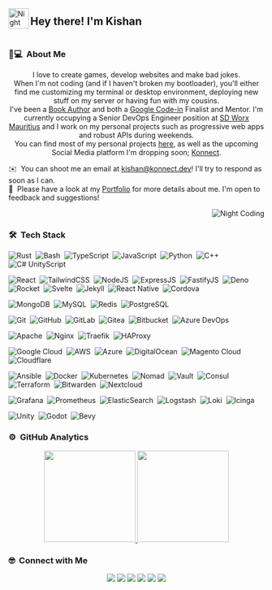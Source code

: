 <div style="display: flex; align-items: center;">
  <img alt="Night Coding" src="./assets/Hand%20Wave.gif" width='40' align="left"/>
  <h2>Hey there! I'm Kishan</h2>
</div>

### 👨💻 &nbsp;About Me

<p align="center">
I love to create games, develop websites and make bad jokes.
<br>
When I'm not coding (and if I haven't broken my bootloader), you'll either find me customizing my terminal or desktop environment, deploying new stuff on my server or having fun with my cousins.
<br>
I've been a <a href="https://www.apress.com/gp/book/9781484260012">Book Author</a> and both a <a href="https://codein.withgoogle.com/">Google Code-in</a> Finalist and Mentor.
I'm currently occupying a Senior DevOps Engineer position at <a href="https://www.sdworx.co.uk/mauritius">SD Worx Mauritius</a> and I work on my personal projects such as
progressive web apps and robust APIs during weekends.
<br>
You can find most of my personal projects <a href="https://me.konnect.dev">here</a>, as well as the upcoming Social Media platform I'm dropping soon; <a href="https://alpha.konnect.dev">Konnect</a>.
</p>

✉️  &nbsp;You can shoot me an email at [kishan@konnect.dev](mailto:kishan@konnect.dev)! I'll try to respond as soon as I can.\
📄 &nbsp;Please have a look at my [Portfolio](https://portfolio.kinesis.games) for more details about me. I'm open to feedback and suggestions!

<img alt="Night Coding" src="https://raw.githubusercontent.com/EdgeKing810/EdgeKing810/master/assets/Night-Coding.gif" align="right"/>&nbsp;

### 🛠 &nbsp;Tech Stack

![Rust](https://img.shields.io/badge/-Rust-05122A?style=flat&logo=rust)&nbsp;
![Bash](https://img.shields.io/badge/-Bash-05122A?style=flat&logo=gnubash)&nbsp;
![TypeScript](https://img.shields.io/badge/-TypeScript-05122A?style=flat&logo=typescript)&nbsp;
![JavaScript](https://img.shields.io/badge/-JavaScript-05122A?style=flat&logo=javascript)&nbsp;
![Python](https://img.shields.io/badge/-Python-05122A?style=flat&logo=python)&nbsp;
![C++](https://img.shields.io/badge/-C++-05122A?style=flat&logo=cplusplus)&nbsp;
![C# UnityScript](https://img.shields.io/badge/-UnityScript-05122A?style=flat&logo=csharp)&nbsp;

![React](https://img.shields.io/badge/-React-05122A?style=flat&logo=react)&nbsp;
![TailwindCSS](https://img.shields.io/badge/-TailwindCSS-05122A?style=flat&logo=tailwindcss)&nbsp;
![NodeJS](https://img.shields.io/badge/-NodeJS-05122A?style=flat&logo=nodedotjs)&nbsp;
![ExpressJS](https://img.shields.io/badge/-ExpressJS-05122A?style=flat&logo=express)&nbsp;
![FastifyJS](https://img.shields.io/badge/-FastifyJS-05122A?style=flat&logo=fastify)&nbsp;
![Deno](https://img.shields.io/badge/-Deno-05122A?style=flat&logo=deno)&nbsp;
![Rocket](https://img.shields.io/badge/-Rocket-05122A?style=flat&logo=rocket)&nbsp;
![Svelte](https://img.shields.io/badge/-Svelte-05122A?style=flat&logo=svelte)&nbsp;
![Jekyll](https://img.shields.io/badge/-Svelte-05122A?style=flat&logo=jekyll)&nbsp;
![React Native](https://img.shields.io/badge/-React_Native-05122A?style=flat&logo=react)&nbsp;
![Cordova](https://img.shields.io/badge/-Cordova-05122A?style=flat&logo=cordova)&nbsp;

![MongoDB](https://img.shields.io/badge/-MongoDB-05122A?style=flat&logo=mongodb)&nbsp;
![MySQL](https://img.shields.io/badge/-MySQL-05122A?style=flat&logo=mysql)&nbsp;
![Redis](https://img.shields.io/badge/-Redis-05122A?style=flat&logo=redis)&nbsp;
![PostgreSQL](https://img.shields.io/badge/-PostgreSQL-05122A?style=flat&logo=postgresql)&nbsp;

![Git](https://img.shields.io/badge/-Git-05122A?style=flat&logo=git)&nbsp;
![GitHub](https://img.shields.io/badge/-GitHub-05122A?style=flat&logo=github)&nbsp;
![GitLab](https://img.shields.io/badge/-GitLab-05122A?style=flat&logo=gitlab)&nbsp;
![Gitea](https://img.shields.io/badge/-Gitea-05122A?style=flat&logo=gitea)&nbsp;
![Bitbucket](https://img.shields.io/badge/-Bitbucket-05122A?style=flat&logo=bitbucket)&nbsp;
![Azure DevOps](https://img.shields.io/badge/-Azure_DevOps-05122A?style=flat&logo=azuredevops)&nbsp;

![Apache](https://img.shields.io/badge/-Apache-05122A?style=flat&logo=apache)&nbsp;
![Nginx](https://img.shields.io/badge/-Nginx-05122A?style=flat&logo=nginx)&nbsp;
![Traefik](https://img.shields.io/badge/-Traefik-05122A?style=flat&logo=traefikproxy)&nbsp;
![HAProxy](https://img.shields.io/badge/-HAProxy-05122A?style=flat&logo=haproxy)&nbsp;

![Google Cloud](https://img.shields.io/badge/-Google_Cloud-05122A?style=flat&logo=googlecloud)&nbsp;
![AWS](https://img.shields.io/badge/-AWS-05122A?style=flat&logo=amazonwebservices)&nbsp;
![Azure](https://img.shields.io/badge/-Azure-05122A?style=flat&logo=azure)&nbsp;
![DigitalOcean](https://img.shields.io/badge/-DigitalOcean-05122A?style=flat&logo=digitalocean)&nbsp;
![Magento Cloud](https://img.shields.io/badge/-Magento_Cloud-05122A?style=flat&logo=microsoftazure)&nbsp;
![Cloudflare](https://img.shields.io/badge/-Cloudflare-05122A?style=flat&logo=cloudflare)&nbsp;

![Ansible](https://img.shields.io/badge/-Ansible-05122A?style=flat&logo=ansible)&nbsp;
![Docker](https://img.shields.io/badge/-Docker-05122A?style=flat&logo=docker)&nbsp;
![Kubernetes](https://img.shields.io/badge/-Kubernetes-05122A?style=flat&logo=kubernetes)&nbsp;
![Nomad](https://img.shields.io/badge/-Nomad-05122A?style=flat&logo=nomad)&nbsp;
![Vault](https://img.shields.io/badge/-Vault-05122A?style=flat&logo=vault)&nbsp;
![Consul](https://img.shields.io/badge/-Consul-05122A?style=flat&logo=consul)&nbsp;
![Terraform](https://img.shields.io/badge/-Terraform-05122A?style=flat&logo=terraform)&nbsp;
![Bitwarden](https://img.shields.io/badge/-Bitwarden-05122A?style=flat&logo=bitwarden)&nbsp;
![Nextcloud](https://img.shields.io/badge/-Nextcloud-05122A?style=flat&logo=nextcloud)&nbsp;

![Grafana](https://img.shields.io/badge/-Grafana-05122A?style=flat&logo=grafana)&nbsp;
![Prometheus](https://img.shields.io/badge/-Prometheus-05122A?style=flat&logo=prometheus)&nbsp;
![ElasticSearch](https://img.shields.io/badge/-ElasticSearch-05122A?style=flat&logo=elasticsearch)&nbsp;
![Logstash](https://img.shields.io/badge/-Logstash-05122A?style=flat&logo=logstash)&nbsp;
![Loki](https://img.shields.io/badge/-Loki-05122A?style=flat&logo=loki)&nbsp;
![Icinga](https://img.shields.io/badge/-Icinga-05122A?style=flat&logo=icinga)&nbsp;

![Unity](https://img.shields.io/badge/-Unity-05122A?style=flat&logo=unity)&nbsp;
![Godot](https://img.shields.io/badge/-Godot-05122A?style=flat&logo=godotengine)&nbsp;
![Bevy](https://img.shields.io/badge/-Bevy-05122A?style=flat&logo=bevy)&nbsp;

### ⚙️ &nbsp;GitHub Analytics

<p align="center">
<a href="https://github.com/EdgeKing810">
  <img height="180em" src="https://github-readme-stats-eight-theta.vercel.app/api?username=EdgeKing810&show_icons=true&theme=algolia&include_all_commits=true&count_private=true"/>
  <img height="180em" src="https://github-readme-stats-eight-theta.vercel.app/api/top-langs/?username=EdgeKing810&layout=compact&langs_count=8&theme=algolia"/>
</a>
</p>

### 🤓 &nbsp;Connect with Me

<p align="center">
<a href="https://me.konnect.dev"><img src="https://img.shields.io/badge/-me.konnect.dev-3423A6?style=flat&logo=Google-Chrome&logoColor=white"/></a>
<a href="mailto:kishan@konnect.dev"><img src="https://img.shields.io/badge/-kishan@konnect.dev-D14836?style=flat&logo=Gmail&logoColor=white"/></a>
<a href="https://instagram.com/kishan_takoordyal"><img src="https://img.shields.io/badge/-@kishan_takoordyal-E4405F?style=flat&logo=Instagram&logoColor=white"/></a>
<a href="https://facebook.com/Kishan.Takoordyal"><img src="https://img.shields.io/badge/-Kishan%20Takoordyal-1877F2?style=flat&logo=Facebook&logoColor=white"/></a>
<a href="https://twitter.com/EdgeKing810"><img src="https://img.shields.io/badge/-@EdgeKing810-BD081C?style=flat&logo=Twitter&logoColor=white"/></a>
<a href="https://linkedin.com/in/kishan-takoordyal-99816b180"><img src="https://img.shields.io/badge/-Kishan%20Takoordyal-0077B5?style=flat&logo=Linkedin&logoColor=white"/></a>
</p>
